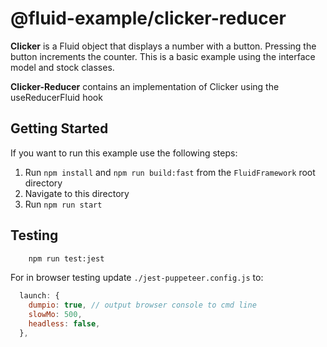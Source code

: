 # @fluid-example/clicker-reducer

**Clicker** is a Fluid object that displays a number with a button. Pressing the button
increments the counter. This is a basic example using the interface model and stock
classes.

**Clicker-Reducer** contains an implementation of Clicker using the useReducerFluid hook

## Getting Started

If you want to run this example use the following steps:

1. Run `npm install` and `npm run build:fast` from the `FluidFramework` root directory
2. Navigate to this directory
3. Run `npm run start`

## Testing

```bash
    npm run test:jest
```

For in browser testing update `./jest-puppeteer.config.js` to:

```javascript
  launch: {
    dumpio: true, // output browser console to cmd line
    slowMo: 500,
    headless: false,
  },
```
